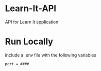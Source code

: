# Learn-It-API
API for Learn It application

# Run Locally
include a .env file with the following variables

```
port = ####
```